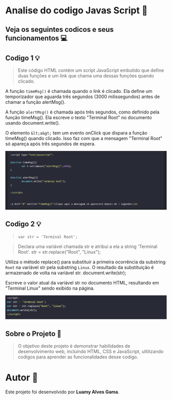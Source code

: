 # Analise do codigo Javas Script 🥰
## Veja os seguintes codicos e seus funcionamentos 💻 #


## Codigo 1 💡


>Este código HTML contém um script JavaScript embutido que define duas funções e um link que chama uma dessas funções quando clicado.

A função ```timeMsg()``` é chamada quando o link é clicado. Ela define um temporizador que aguarda três segundos (3000 milissegundos) antes de chamar a função alertMsg().

A função ```alertMsg()``` é chamada após três segundos, como definido pela função timeMsg(). Ela escreve o texto "Terminal Root" no documento usando document.write().

O elemento ```&lt;a&gt;``` tem um evento onClick que dispara a função timeMsg() quando clicado. Isso faz com que a mensagem "Terminal Root" só apareça após três segundos de espera.

![capa do projeto](img/Captura.png)

## Codigo  2 💡

> ```var str = 'Terminal Root';```

>Declara uma variável chamada str e atribui a ela a string 'Terminal Root'.
str = str.replace("Root", "Linux");

Utiliza o método replace() para substituir a primeira ocorrência da substring ``Root`` na variável str pela substring ``Linux``. O resultado da substituição é armazenado de volta na variável str.
document.write(str);

Escreve o valor atual da variável str no documento HTML, resultando em "Terminal Linux" sendo exibido na página.

![capa do projeto](img/captura2.png)

## Sobre o Projeto 🌟

>O objetivo deste projeto é demonstrar habilidades de desenvolvimento web, incluindo HTML, CSS e JavaScript, ultilizando codigos para aprender as funcionalidades desse codigo.

# Autor 🌟

Este projeto foi desenvolvido por **Luamy Alves Gama**.








